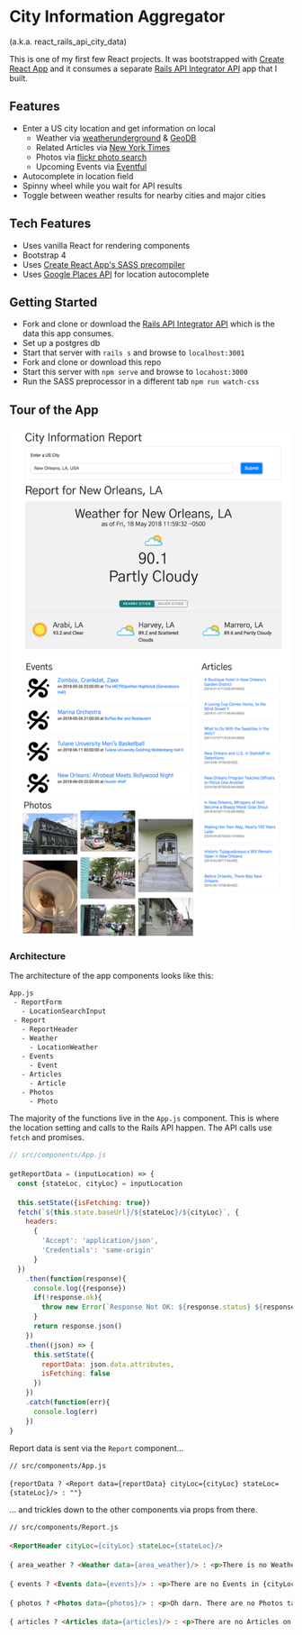 # City Information Aggregator

(a.k.a. react_rails_api_city_data)

This is one of my first few React projects. It was bootstrapped with [Create React App](https://github.com/facebookincubator/create-react-app) and it consumes a separate [Rails API Integrator API](https://github.com/lortza/rails_api_integrator) app that I built.


## Features

- Enter a US city location and get information on local
  * Weather via [weatherunderground](https://www.wunderground.com/weather/api/d/docs?d=index) & [GeoDB](http://geodb-city-api.wirefreethought.com/docs/guides/getting-started/test-drive)
  * Related Articles via [New York Times](https://developer.nytimes.com/)
  * Photos via [flickr photo search](https://www.flickr.com/services/api/)
  * Upcoming Events via [Eventful](http://api.eventful.com/docs)
- Autocomplete in location field
- Spinny wheel while you wait for API results
- Toggle between weather results for nearby cities and major cities

## Tech Features

- Uses vanilla React for rendering components
- Bootstrap 4
- Uses [Create React App's SASS precompiler](https://github.com/facebook/create-react-app/blob/master/packages/react-scripts/template/README.md#adding-a-css-preprocessor-sass-less-etc)
- Uses [Google Places API](https://developers.google.com/places/web-service/intro) for location autocomplete

## Getting Started

- Fork and clone or download the [Rails API Integrator API](https://github.com/lortza/rails_api_integrator) which is the data this app consumes.
- Set up a postgres db
- Start that server with `rails s` and browse to `localhost:3001`
- Fork and clone or download this repo
- Start this server with `npm serve` and browse to `locahost:3000`
- Run the SASS preprocessor in a different tab `npm run watch-css`


## Tour of the App

![Alt text](/public/images/readme_screenshot.jpg?raw=true "Home Page")


### Architecture

The architecture of the app components looks like this:

```
App.js
 - ReportForm
   - LocationSearchInput
 - Report
   - ReportHeader
   - Weather
     - LocationWeather
   - Events
     - Event
   - Articles
     - Article
   - Photos
     - Photo

```

The majority of the functions live in the `App.js` component. This is where the location setting and calls to the Rails API happen. The API calls use `fetch` and promises.

```js
// src/components/App.js

getReportData = (inputLocation) => {
  const {stateLoc, cityLoc} = inputLocation

  this.setState({isFetching: true})
  fetch(`${this.state.baseUrl}/${stateLoc}/${cityLoc}`, {
    headers:
      {
        'Accept': 'application/json',
        'Credentials': 'same-origin'
      }
  })
    .then(function(response){
      console.log({response})
      if(!response.ok){
        throw new Error(`Response Not OK: ${response.status} ${response.statusText}`)
      }
      return response.json()
    })
    .then((json) => {
      this.setState({
        reportData: json.data.attributes,
        isFetching: false
      })
    })
    .catch(function(err){
      console.log(err)
    })
}
```

Report data is sent via the `Report` component...

```
// src/components/App.js

{reportData ? <Report data={reportData} cityLoc={cityLoc} stateLoc={stateLoc}/> : ""}
```

... and trickles down to the other components via props from there.
```html
// src/components/Report.js

<ReportHeader cityLoc={cityLoc} stateLoc={stateLoc}/>

{ area_weather ? <Weather data={area_weather}/> : <p>There is no Weather Information for the {cityLoc}, {stateLoc} area.</p> }

{ events ? <Events data={events}/> : <p>There are no Events in {cityLoc}, {stateLoc} in the next 30 days.</p> }

{ photos ? <Photos data={photos}/> : <p>Oh darn. There are no Photos tagged with {cityLoc}, {stateLoc}.</p> }

{ articles ? <Articles data={articles}/> : <p>There are no Articles on the topic of {cityLoc}, {stateLoc}.</p> }
```

